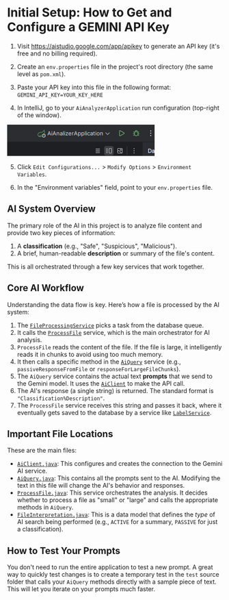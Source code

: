Initial Setup: How to Get and Configure a GEMINI API Key
==========================================================
1. Visit https://aistudio.google.com/app/apikey to generate an API key (it's free and no billing required).

2. Create an `env.properties` file in the project's root directory (the same level as `pom.xml`).

3. Paste your API key into this file in the following format: `GEMINI_API_KEY=YOUR_KEY_HERE`

4. In IntelliJ, go to your `AiAnalyzerApplication` run configuration (top-right of the window).

![img_1.png](README_images/img_1.png)

5. Click `Edit Configurations...` > `Modify Options` > `Environment Variables`.

6. In the "Environment variables" field, point to your `env.properties` file.

AI System Overview
------------------
The primary role of the AI in this project is to analyze file content and provide two key pieces of information:
1.  A **classification** (e.g., "Safe", "Suspicious", "Malicious").
2.  A brief, human-readable **description** or summary of the file's content.

This is all orchestrated through a few key services that work together.

Core AI Workflow
----------------
Understanding the data flow is key. Here’s how a file is processed by the AI system:

1.  The [`FileProcessingService`](src/main/java/edu/missouristate/aianalyzer/service/database/FileProcessingService.java) picks a task from the database queue.
2.  It calls the [`ProcessFile`](src/main/java/edu/missouristate/aianalyzer/service/ai/ProcessFile.java) service, which is the main orchestrator for AI analysis.
3.  `ProcessFile` reads the content of the file. If the file is large, it intelligently reads it in chunks to avoid using too much memory.
4.  It then calls a specific method in the [`AiQuery`](src/main/java/edu/missouristate/aianalyzer/service/ai/AiQuery.java) service (e.g., `passiveResponseFromFile` or `responseForLargeFileChunks`).
5.  The `AiQuery` service contains the actual text **prompts** that we send to the Gemini model. It uses the [`AiClient`](src/main/java/edu/missouristate/aianalyzer/config/AiClient.java) to make the API call.
6.  The AI's response (a single string) is returned. The standard format is `"Classification%Description"`.
7.  The `ProcessFile` service receives this string and passes it back, where it eventually gets saved to the database by a service like [`LabelService`](src/main/java/edu/missouristate/aianalyzer/service/database/LabelService.java).


Important File Locations
----------------------------
These are the main files:

* [`AiClient.java`](src/main/java/edu/missouristate/aianalyzer/config/AiClient.java): This configures and creates the connection to the Gemini AI service.
* [`AiQuery.java`](src/main/java/edu/missouristate/aianalyzer/service/ai/AiQuery.java): This contains all the prompts sent to the AI. Modifying the text in this file will change the AI's behavior and responses.
* [`ProcessFile.java`](src/main/java/edu/missouristate/aianalyzer/service/ai/ProcessFile.java): This service orchestrates the analysis. It decides whether to process a file as "small" or "large" and calls the appropriate methods in `AiQuery`.
* [`FileInterpretation.java`](src/main/java/edu/missouristate/aianalyzer/model/FileInterpretation.java): This is a data model that defines the *type* of AI search being performed (e.g., `ACTIVE` for a summary, `PASSIVE` for just a classification).


How to Test Your Prompts
------------------------
You don't need to run the entire application to test a new prompt. A great way to quickly test changes is to create a temporary test in the `test` source folder that calls your `AiQuery` methods directly with a sample piece of text. This will let you iterate on your prompts much faster.